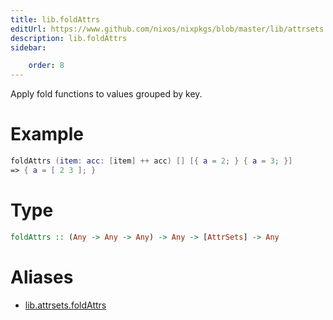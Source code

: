 ```yaml
---
title: lib.foldAttrs
editUrl: https://www.github.com/nixos/nixpkgs/blob/master/lib/attrsets.nix#L508C5
description: lib.foldAttrs
sidebar:

    order: 8
---
```


Apply fold functions to values grouped by key.

# Example

```nix
foldAttrs (item: acc: [item] ++ acc) [] [{ a = 2; } { a = 3; }]
=> { a = [ 2 3 ]; }
```

# Type

```haskell
foldAttrs :: (Any -> Any -> Any) -> Any -> [AttrSets] -> Any
```


# Aliases

- [lib.attrsets.foldAttrs](reference/lib/attrsets/lib-attrsets-foldAttrs)


